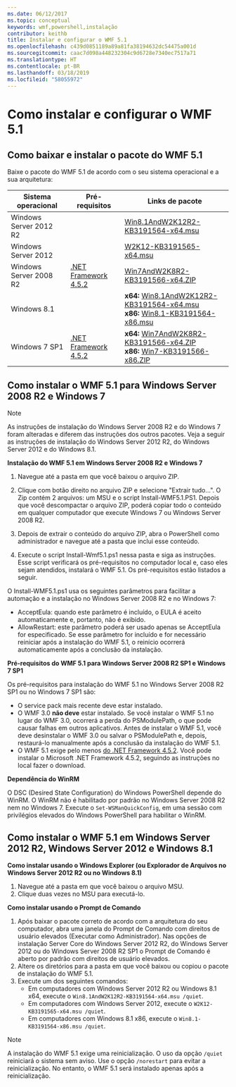 ```yaml
---
ms.date: 06/12/2017
ms.topic: conceptual
keywords: wmf,powershell,instalação
contributor: keithb
title: Instalar e configurar o WMF 5.1
ms.openlocfilehash: c439d0851189a89a81fa38194632dc54475a001d
ms.sourcegitcommit: caac7d098a448232304c9d6728e7340ec7517a71
ms.translationtype: HT
ms.contentlocale: pt-BR
ms.lasthandoff: 03/18/2019
ms.locfileid: "58055972"
---
```

# <a name="install-and-configure-wmf-51"></a>Como instalar e configurar o WMF 5.1

## <a name="download-and-install-the-wmf-51-package"></a>Como baixar e instalar o pacote do WMF 5.1

Baixe o pacote do WMF 5.1 de acordo com o seu sistema operacional e a sua arquitetura:

| Sistema operacional       | Pré-requisitos           | Links de pacote                          |
|------------------------|-------------------------|----------------------------------------|
| Windows Server 2012 R2 |                         | [Win8.1AndW2K12R2-KB3191564-x64.msu][] |
| Windows Server 2012    |                         | [W2K12-KB3191565-x64.msu][]            |
| Windows Server 2008 R2 | [.NET Framework 4.5.2][]| [Win7AndW2K8R2-KB3191566-x64.ZIP][]    |
| Windows 8.1            |                         | **x64:** [Win8.1AndW2K12R2-KB3191564-x64.msu][]</br>**x86:** [Win8.1-KB3191564-x86.msu][] |
| Windows 7 SP1          | [.NET Framework 4.5.2][]| **x64:** [Win7AndW2K8R2-KB3191566-x64.ZIP][]</br>**x86:** [Win7-KB3191566-x86.ZIP][] |

[.NET Framework 4.5.2]: https://www.microsoft.com/download/details.aspx?id=42642
[W2K12-KB3191565-x64.msu]: https://go.microsoft.com/fwlink/?linkid=839513
[Win7-KB3191566-x86.ZIP]: https://go.microsoft.com/fwlink/?linkid=839522
[Win7AndW2K8R2-KB3191566-x64.ZIP]: https://go.microsoft.com/fwlink/?linkid=839523
[Win8.1-KB3191564-x86.msu]: https://go.microsoft.com/fwlink/?linkid=839521
[Win8.1AndW2K12R2-KB3191564-x64.msu]: https://go.microsoft.com/fwlink/?linkid=839516

## <a name="install-wmf-51-for-windows-server-2008-r2-and-windows-7"></a>Como instalar o WMF 5.1 para Windows Server 2008 R2 e Windows 7

> [!NOTE]
> As instruções de instalação do Windows Server 2008 R2 e do Windows 7 foram alteradas e diferem das instruções dos outros pacotes. Veja a seguir as instruções de instalação do Windows Server 2012 R2, do Windows Server 2012 e do Windows 8.1.

**Instalação do WMF 5.1 em Windows Server 2008 R2 e Windows 7**

1. Navegue até a pasta em que você baixou o arquivo ZIP.

2. Clique com botão direito no arquivo ZIP e selecione "Extrair tudo…". O Zip contém 2 arquivos: um MSU e o script Install-WMF5.1.PS1.
Depois que você descompactar o arquivo ZIP, poderá copiar todo o conteúdo em qualquer computador que execute Windows 7 ou Windows Server 2008 R2.

3. Depois de extrair o conteúdo do arquivo ZIP, abra o PowerShell como administrador e navegue até a pasta que inclui esse conteúdo.

4. Execute o script Install-Wmf5.1.ps1 nessa pasta e siga as instruções. Esse script verificará os pré-requisitos no computador local e, caso eles sejam atendidos, instalará o WMF 5.1. Os pré-requisitos estão listados a seguir.

O Install-WMF5.1.ps1 usa os seguintes parâmetros para facilitar a automação e a instalação no Windows Server 2008 R2 e no Windows 7:

- AcceptEula: quando este parâmetro é incluído, o EULA é aceito automaticamente e, portanto, não é exibido.
- AllowRestart: este parâmetro poderá ser usado apenas se AcceptEula for especificado. Se esse parâmetro for incluído e for necessário reiniciar após a instalação do WMF 5.1, o reinício ocorrerá automaticamente após a conclusão da instalação.

**Pré-requisitos do WMF 5.1 para Windows Server 2008 R2 SP1 e Windows 7 SP1**

Os pré-requisitos para instalação do WMF 5.1 no Windows Server 2008 R2 SP1 ou no Windows 7 SP1 são:
- O service pack mais recente deve estar instalado.
- O WMF 3.0 **não deve** estar instalado. Se você instalar o WMF 5.1 no lugar do WMF 3.0, ocorrerá a perda do PSModulePath, o que pode causar falhas em outros aplicativos. Antes de instalar o WMF 5.1, você deve desinstalar o WMF 3.0 ou salvar o PSModulePath e, depois, restaurá-lo manualmente após a conclusão da instalação do WMF 5.1.
- O WMF 5.1 exige pelo menos [do .NET Framework 4.5.2](https://www.microsoft.com/en-ca/download/details.aspx?id=42642).
Você pode instalar o Microsoft .NET Framework 4.5.2, seguindo as instruções no local fazer o download.

**Dependência do WinRM**

O DSC (Desired State Configuration) do Windows PowerShell depende do WinRM.
O WinRM não é habilitado por padrão no Windows Server 2008 R2 nem no Windows 7.
Execute o `Set-WSManQuickConfig`, em uma sessão com privilégios elevados do Windows PowerShell para habilitar o WinRM.

## <a name="install-wmf-51-for-windows-server-2012-r2-windows-server-2012-and-windows-81"></a>Como instalar o WMF 5.1 em Windows Server 2012 R2, Windows Server 2012 e Windows 8.1

**Como instalar usando o Windows Explorer (ou Explorador de Arquivos no Windows Server 2012 R2 ou no Windows 8.1)**

1. Navegue até a pasta em que você baixou o arquivo MSU.
2. Clique duas vezes no MSU para executá-lo.

**Como instalar usando o Prompt de Comando**

1. Após baixar o pacote correto de acordo com a arquitetura do seu computador, abra uma janela do Prompt de Comando com direitos de usuário elevados (Executar como Administrador). Nas opções de instalação Server Core do Windows Server 2012 R2, do Windows Server 2012 ou do Windows Server 2008 R2 SP1 o Prompt de Comando é aberto por padrão com direitos de usuário elevados.
2. Altere os diretórios para a pasta em que você baixou ou copiou o pacote de instalação do WMF 5.1.
3. Execute um dos seguintes comandos:
   - Em computadores com Windows Server 2012 R2 ou Windows 8.1 x64, execute o `Win8.1AndW2K12R2-KB3191564-x64.msu /quiet`.
   - Em computadores com Windows Server 2012, execute o `W2K12-KB3191565-x64.msu /quiet`.
   - Em computadores com Windows 8.1 x86, execute o `Win8.1-KB3191564-x86.msu /quiet`.

> [!NOTE]
> A instalação do WMF 5.1 exige uma reinicialização. O uso da opção `/quiet` reiniciará o sistema sem aviso.
> Use o opção `/norestart` para evitar a reinicialização. No entanto, o WMF 5.1 será instalado apenas após a reinicialização.
